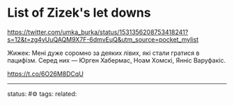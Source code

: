 # List of Zizek's let downs
https://twitter.com/umka_burka/status/1531356208753418241?s=12&t=zg4yUuQAQM9X7F-6dmvEuQ&utm_source=pocket_mylist

Жижек: Мені дуже соромно за деяких лівих, які стали гратися в пацифізм. Серед них — Юрген Хабермас, Ноам Хомскі, Янніс Варуфакіс.

https://t.co/6O26M8DCqU


---
status: #⚙️ 
tags: 
related: 